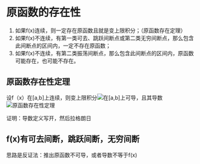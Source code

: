 # 原函数的存在性
1. 如果f(x)连续，则一定存在原函数且就是变上限积分；（原函数存在定理）
2. 如果f(x)不连续，有第一类可去、跳跃间断点或第二类无穷间断点，那么包含此间断点的区间内，一定不存在原函数；
3. 如果f(x)不连续，有第二类振荡间断点，那么包含此间断点的区间内，原函数可能存在，也可能不存在。

## 原函数存在性定理
设f（x）在[a,b]上连续，则变上限积分![](https://bkimg.cdn.bcebos.com/formula/307e0503c98e0c7ff71a4cdc8c6ceaf0.svg)在[a,b]上可导，且其导数
![原函数存在性定理](https://bkimg.cdn.bcebos.com/formula/260e713d867bbeb2caf00e0fa906cc89.svg)

证明：导数定义写开，然后拉格朗日

## f(x)有可去间断，跳跃间断，无穷间断
思路是反证法：推出原函数不可导，或者导数不等于f(x)